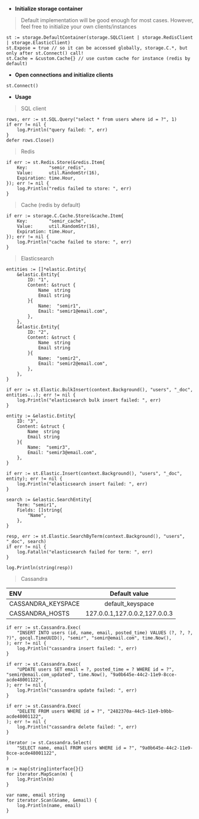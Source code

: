 * **Initialize storage container**
> Default implementation will be good enough for most cases. However, feel free to initialize your own clients/instances
```
st := storage.DefaultContainer(storage.SQLClient | storage.RedisClient | storage.ElasticClient)
st.Expose = true // so it can be accessed globally, storage.C.*, but only after st.Connect() call!
st.Cache = &custom.Cache{} // use custom cache for instance (redis by default)
```

* **Open connections and initialize clients**
```
st.Connect()
```

* **Usage**
> SQL client
```
rows, err := st.SQL.Query("select * from users where id = ?", 1)
if err != nil {
    log.Println("query failed: ", err)
}
defer rows.Close()
```

> Redis
```
if err := st.Redis.Store(&redis.Item{
    Key:        "semir_redis",
    Value:      util.RandomStr(16),
    Expiration: time.Hour,
}); err != nil {
    log.Println("redis failed to store: ", err)
}
```

> Cache (redis by default)
```
if err := storage.C.Cache.Store(&cache.Item{
    Key:        "semir_cache",
    Value:      util.RandomStr(16),
    Expiration: time.Hour,
}); err != nil {
    log.Println("cache failed to store: ", err)
}
```

> Elasticsearch
```
entities := []*elastic.Entity{
    &elastic.Entity{
        ID: "1",
        Content: &struct {
            Name  string
            Email string
        }{
            Name:  "semir1",
            Email: "semir1@email.com",
        },
    },
    &elastic.Entity{
        ID: "2",
        Content: &struct {
            Name  string
            Email string
        }{
            Name:  "semir2",
            Email: "semir2@email.com",
        },
    },
}

if err := st.Elastic.BulkInsert(context.Background(), "users", "_doc", entities...); err != nil {
    log.Println("elasticsearch bulk insert failed: ", err)
}

entity := &elastic.Entity{
    ID: "3",
    Content: &struct {
        Name  string
        Email string
    }{
        Name:  "semir3",
        Email: "semir3@email.com",
    },
}

if err := st.Elastic.Insert(context.Background(), "users", "_doc", entity); err != nil {
    log.Println("elasticsearch insert failed: ", err)
}

search := &elastic.SearchEntity{
    Term: "semir1",
    Fields: []string{
        "Name",
    },
}

resp, err := st.Elastic.SearchByTerm(context.Background(), "users", "_doc", search)
if err != nil {
    log.Fatalln("elasticsearch failed for term: ", err)
}

log.Println(string(resp))
```

> Cassandra

| ENV                | Default value                 |
|:-------------------|:-----------------------------:|
| CASSANDRA_KEYSPACE | default_keyspace              |
| CASSANDRA_HOSTS    | 127.0.0.1,127.0.0.2,127.0.0.3 |
```
if err := st.Cassandra.Exec(
    "INSERT INTO users (id, name, email, posted_time) VALUES (?, ?, ?, ?)", gocql.TimeUUID(), "semir", "semir@email.com", time.Now(),
); err != nil {
    log.Println("cassandra insert failed: ", err)
}

if err := st.Cassandra.Exec(
    "UPDATE users SET email = ?, posted_time = ? WHERE id = ?", "semir@email.com_updated", time.Now(), "9a0b645e-44c2-11e9-8cce-acde48001122",
); err != nil {
    log.Println("cassandra update failed: ", err)
}

if err := st.Cassandra.Exec(
    "DELETE FROM users WHERE id = ?", "2482370a-44c5-11e9-b9bb-acde48001122",
); err != nil {
    log.Println("cassandra delete failed: ", err)
}

iterator := st.Cassandra.Select(
    "SELECT name, email FROM users WHERE id = ?", "9a0b645e-44c2-11e9-8cce-acde48001122",
)

m := map[string]interface{}{}
for iterator.MapScan(m) {
    log.Println(m)
}

var name, email string
for iterator.Scan(&name, &email) {
    log.Println(name, email)
}
```